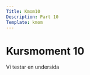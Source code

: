 ```yaml
---
Title: Kmom10
Description: Part 10
Template: kmom
---
```


Kursmoment 10
==================

Vi testar en undersida
